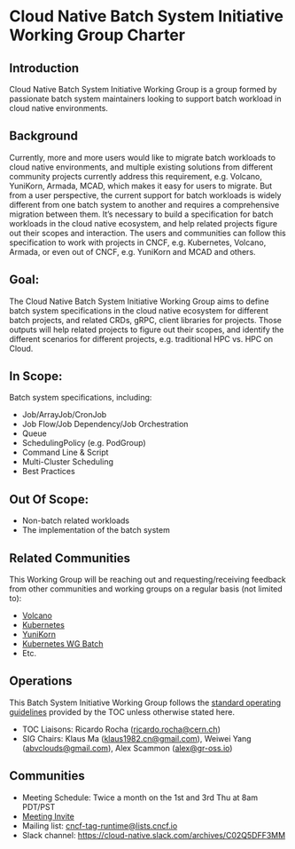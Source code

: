# Cloud Native Batch System Initiative Working Group Charter
 
## Introduction

Cloud Native Batch System Initiative Working Group is a group formed by 
passionate batch system maintainers looking to support batch workload in cloud native environments.
 
## Background

Currently, more and more users would like to migrate batch workloads to cloud native environments,
and multiple existing solutions from different community projects currently address this requirement,
e.g. Volcano, YuniKorn, Armada, MCAD, which makes it easy for users to migrate.
But from a user perspective, the current support for batch workloads is widely different from 
one batch system to another and requires a comprehensive migration between them. 
It’s necessary to build a specification for batch workloads in the cloud native ecosystem, 
and help related projects figure out their scopes and interaction. The users and communities can 
follow this specification to work with projects in CNCF, e.g. Kubernetes, Volcano, Armada, 
or even out of CNCF, e.g. YuniKorn and MCAD and others.
  
## Goal:

The Cloud Native Batch System Initiative Working Group aims to define
batch system specifications in the cloud native ecosystem for different batch projects,
and related CRDs, gRPC, client libraries for projects. Those outputs will help related projects
to figure out their scopes, and identify the different scenarios for different projects, e.g. traditional HPC vs. HPC on Cloud.
   
## In Scope:

Batch system specifications, including:

- Job/ArrayJob/CronJob
- Job Flow/Job Dependency/Job Orchestration
- Queue
- SchedulingPolicy (e.g. PodGroup)
- Command Line & Script
- Multi-Cluster Scheduling
- Best Practices

## Out Of Scope:

- Non-batch related workloads
- The implementation of the batch system

## Related Communities

This Working Group will be reaching out and requesting/receiving feedback from other communities and working groups on a regular basis (not limited to):

- [Volcano](https://volcano.sh/)
- [Kubernetes](https://kubernetes.io/)
- [YuniKorn](https://yunikorn.apache.org/)
- [Kubernetes WG Batch](https://github.com/kubernetes/community/blob/master/wg-batch/charter.md)
- Etc.

## Operations

This Batch System Initiative Working Group follows the [standard operating guidelines](https://github.com/cncf/toc/blob/main/tags/cncf-tags.md#operating-model) provided
by the TOC unless otherwise stated here.

- TOC Liaisons: Ricardo Rocha (ricardo.rocha@cern.ch)
- SIG Chairs: Klaus Ma (klaus1982.cn@gmail.com), Weiwei Yang (abvclouds@gmail.com), Alex Scammon (alex@gr-oss.io)

## Communities

- Meeting Schedule: Twice a month on the 1st and 3rd Thu at 8am PDT/PST
- [Meeting Invite](https://calendar.google.com/calendar/event?action=TEMPLATE&tmeid=aTBka2F2aWt2ZTM0aTZuaG40MXRhdHM2dHNfMjAyMzA5MTFUMTUwMDAwWiBhbGV4QGdyLW9zcy5pbw&tmsrc=alex%40gr-oss.io&scp=ALL)
- Mailing list: cncf-tag-runtime@lists.cncf.io 
- Slack channel:  https://cloud-native.slack.com/archives/C02Q5DFF3MM 

